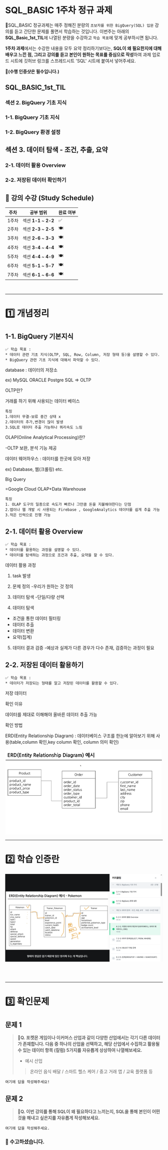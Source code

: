 # SQL_BASIC 1주차 정규 과제 

📌SQL_BASIC 정규과제는 매주 정해진 분량의 `초보자를 위한 BigQuery(SQL) 입문` 강의를 듣고 간단한 문제를 풀면서 학습하는 것입니다. 이번주는 아래의 **SQL_Basic_1st_TIL**에 나열된 분량을 수강하고 `학습 목표`에 맞게 공부하시면 됩니다.

**1주차 과제**에서는 수강한 내용을 모두 요약 정리하기보다는, **SQL이 왜 필요한지에 대해 배우고 느낀 점, 그리고 강의를 듣고 본인이 원하는 목표를 중심으로 작성**하여 과제 업로드 시트에 깃허브 링크를 스프레드시트 'SQL' 시트에 붙여서 넣어주세요. 

**👀(수행 인증샷은 필수입니다.)** 

## SQL_BASIC_1st_TIL

### 섹션 2. BigQuery 기초 지식

### 1-1. BigQuery 기초 지식

### 1-2. BigQuery 환경 설정

## 섹션 3. 데이터 탐색 - 조건, 추출, 요약

### 2-1. 데이터 활용 Overview 

### 2-2. 저장된 데이터 확인하기

## 🏁 강의 수강 (Study Schedule)

| 주차  | 공부 범위              | 완료 여부 |
| ----- | ---------------------- | --------- |
| 1주차 | 섹션 **1-1** ~ **2-2** | ✅         |
| 2주차 | 섹션 **2-3** ~ **2-5** | 🍽️         |
| 3주차 | 섹션 **2-6** ~ **3-3** | 🍽️         |
| 4주차 | 섹션 **3-4** ~ **4-4** | 🍽️         |
| 5주차 | 섹션 **4-4** ~ **4-9** | 🍽️         |
| 6주차 | 섹션 **5-1** ~ **5-7** | 🍽️         |
| 7주차 | 섹션 **6-1** ~ **6-6** | 🍽️         |


<br>

<!-- 여기까진 그대로 둬 주세요-->

---

# 1️⃣ 개념정리 

## 1-1. BigQuery 기본지식

~~~
✅ 학습 목표 :
* 데이터 관련 기초 지식(OLTP, SQL, Row, Column, 저장 형태 등)을 설명할 수 있다. 
* BigQuery 관련 기초 지식에 대해서 파악할 수 있다. 
~~~

database : 데이터의 저장소

ex) MySQL ORACLE Postgre SQL => OLTP

 OLTP란? 
 
 거래를 하기 위해 사용되는 데이터 베이스
    
    특징
    1.데이터 무결-보류 중간 상태 x
    2.데이터의 추가,변경이 많이 발생
    3.SQL로 데이터 추출 가능하나 쿼리속도 느림

OLAP(Online Analytical Processing)란?

-OLTP 보완, 분석 기능 제공 


데이터 웨어하우스  : 데이터를 한곳에 모아 저장

ex) Database, 웹(크롤링) etc.

Big Query  

=Google Cloud OLAP+Data Warehouse
    
    특징
    1. OLAP 도구의 일종으로 속도가 빠르나 그만큼 돈을 지불해야한다는 단점
    2.앱이나 웹 개발 시 사용되는 Firebase , GoogleAnalytics 데이터를 쉽게 추출 가능
    3.적은 인력으로 진행 가능


## 2-1. 데이터 활용 Overview

~~~
✅ 학습 목표 :
* 데이터를 활용하는 과정을 설명할 수 있다.
* 데이터를 탐색하는 과정으로 조건과 추출, 요약을 할 수 있다. 
~~~

데이터 활용 과정

1. task 발생

2. 문제 정의
  -우리가 원하는 것 정의

3. 데이터 탐색
  -단일/다량 선택
  
  4. 데이터 탐색
- 조건을 통한 데이터 필터링
- 데이터 추출
- 데이터 변환
- 요약(집계)
5. 데이터 결과 검증
  -예상과 실제가 다른 경우가 다수 존재, 검증하는 과정이 필요

## 2-2. 저장된 데이터 활용하기

~~~
✅ 학습 목표 :
* 데이터가 저장되는 형태를 알고 저장된 데이터를 활용할 수 있다. 
~~~
저장 데이터

확인 이유

데이터를 제대로 이해해야 올바른 데이터 추출 가능

확인 방법

ERD(Entity Relationship Diagram) : 데이터베이스 구조를 한눈에 알아보기 위해 사용(table,column 확인,key column 확인, column 의미 확인)

![alt text](image.png)

---
# 2️⃣ 학습 인증란
![alt text](image-1.png)

<br>
<br>

---

# 3️⃣ 확인문제

## 문제 1

> **🧚Q. 포켓몬 게임이나 이커머스 산업과 같이 다양한 산업에서는 각기 다른 데이터가 존재합니다. 다음 중 하나의 산업을 선택하고, 해당 산업에서 수집하고 활용될 수 있는 데이터 항목 (칼럼) 5가지를 자유롭게 상상하여 나열해보세요.**
>
> - 예시 산업 
>
> >  온라인 음식 배달 / 스마트 헬스 케어 / 중고 거래 앱 / 교육 플랫폼 등 

<!--현실과 데이터 분석의 연결 고리를 상상하고, 데이터를 저장하는 형태를 활용하는 문제입니다. -->

<!--학습한 개념을 활용하여 자유롭게 설명해 보세요. 구체적인 예시를 들어 설명하면 더욱 좋습니다.-->

~~~
여기에 답을 작성해주세요!
~~~



## 문제 2

> **🧚Q. 이번 강의를 통해 SQL이 왜 필요하다고 느끼는지, SQL을 통해 본인이 어떤 것을 해내고 싶은지를 자유롭게 작성해보세요.**

~~~
여기에 답을 작성해주세요.
~~~



### 🎉 수고하셨습니다.